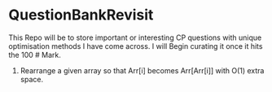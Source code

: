 # QuestionBankRevisit

This Repo will be to store important or interesting CP questions with unique optimisation methods I have come across. I will Begin curating it once it hits the 100 # Mark.

1) Rearrange a given array so that Arr[i] becomes Arr[Arr[i]] with O(1) extra space.
